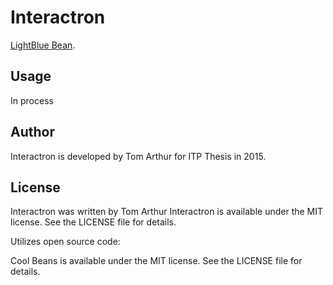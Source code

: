 # Interactron

 [LightBlue Bean](https://punchthrough.com/bean/).



## Usage

In process

## Author

Interactron is developed by Tom Arthur for ITP Thesis in 2015.



## License

Interactron was written by Tom Arthur
Interactron is available under the MIT license. See the LICENSE file for details.

Utilizes open source code:

Cool Beans is available under the MIT license. See the LICENSE file for details.